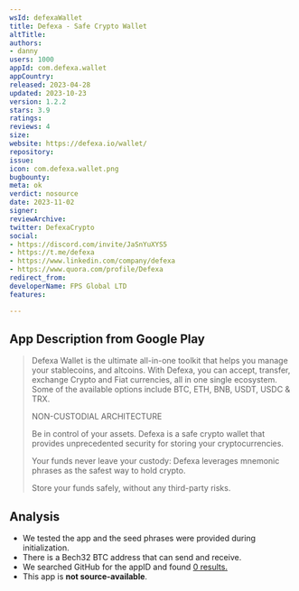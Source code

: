 ```yaml
---
wsId: defexaWallet
title: Defexa - Safe Crypto Wallet
altTitle: 
authors:
- danny 
users: 1000
appId: com.defexa.wallet
appCountry: 
released: 2023-04-28
updated: 2023-10-23
version: 1.2.2
stars: 3.9
ratings: 
reviews: 4
size: 
website: https://defexa.io/wallet/
repository: 
issue: 
icon: com.defexa.wallet.png
bugbounty: 
meta: ok
verdict: nosource
date: 2023-11-02
signer: 
reviewArchive: 
twitter: DefexaCrypto
social:
- https://discord.com/invite/JaSnYuXYS5
- https://t.me/defexa
- https://www.linkedin.com/company/defexa
- https://www.quora.com/profile/Defexa
redirect_from: 
developerName: FPS Global LTD
features: 

---
```


## App Description from Google Play

> Defexa Wallet is the ultimate all-in-one toolkit that helps you manage your stablecoins, and altcoins. With Defexa, you can accept, transfer, exchange Crypto and Fiat currencies, all in one single ecosystem. Some of the available options include BTC, ETH, BNB, USDT, USDC & TRX.
>
> NON-CUSTODIAL ARCHITECTURE
>
> Be in control of your assets. Defexa is a safe crypto wallet that provides unprecedented security for storing your cryptocurrencies.
>
> Your funds never leave your custody: Defexa leverages mnemonic phrases as the safest way to hold crypto.
>
> Store your funds safely, without any third-party risks.

## Analysis

- We tested the app and the seed phrases were provided during initialization.
- There is a Bech32 BTC address that can send and receive.
- We searched GitHub for the appID and found [0 results.](https://github.com/search?q=com.defexa.wallet&type=code)
- This app is **not source-available**.